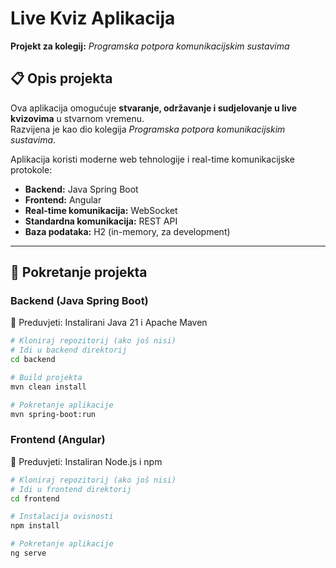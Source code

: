 # Live Kviz Aplikacija  
**Projekt za kolegij:** *Programska potpora komunikacijskim sustavima*

## 📋 Opis projekta

Ova aplikacija omogućuje **stvaranje, održavanje i sudjelovanje u live kvizovima** u stvarnom vremenu.  
Razvijena je kao dio kolegija *Programska potpora komunikacijskim sustavima*.

Aplikacija koristi moderne web tehnologije i real-time komunikacijske protokole:

- **Backend:** Java Spring Boot  
- **Frontend:** Angular  
- **Real-time komunikacija:** WebSocket  
- **Standardna komunikacija:** REST API
- **Baza podataka:** H2 (in-memory, za development)

---

## 🚀 Pokretanje projekta

### Backend (Java Spring Boot)

📌 Preduvjeti: Instalirani Java 21 i Apache Maven

```bash
# Kloniraj repozitorij (ako još nisi)
# Idi u backend direktorij
cd backend

# Build projekta
mvn clean install

# Pokretanje aplikacije
mvn spring-boot:run
```

### Frontend (Angular)
📌 Preduvjeti: Instaliran Node.js i npm

```bash
# Kloniraj repozitorij (ako još nisi)
# Idi u frontend direktorij
cd frontend

# Instalacija ovisnosti
npm install

# Pokretanje aplikacije
ng serve
```
